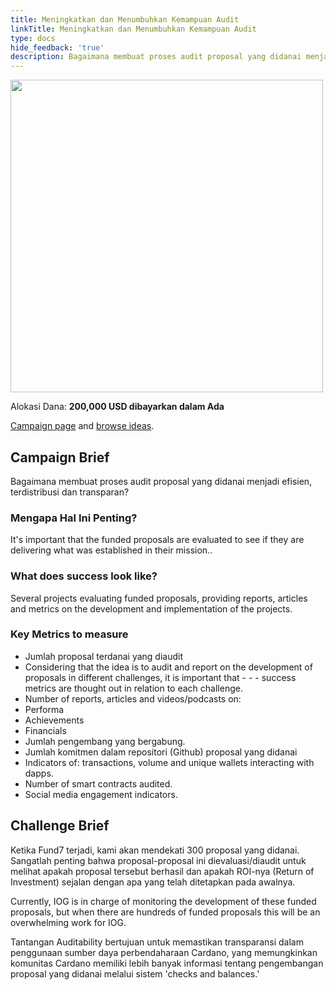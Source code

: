 ```yaml
---
title: Meningkatkan dan Menumbuhkan Kemampuan Audit
linkTitle: Meningkatkan dan Menumbuhkan Kemampuan Audit
type: docs
hide_feedback: 'true'
description: Bagaimana membuat proses audit proposal yang didanai menjadi efisien, terdistribusi dan transparan?
---
```


<img src="https://cardano.ideascale.com/community-library/accounts/93/936143/Public/15-Improve-and-Grow-Auditability-5955cb.png" style="width:500px;height500px">

Alokasi Dana: **200,000 USD dibayarkan dalam Ada**

[Campaign page](https://cardano.ideascale.com/c/idea/383480) and [browse ideas](https://cardano.ideascale.com/c/campaigns/26447/stage/all/ideas/unspecified).

## Campaign Brief

Bagaimana membuat proses audit proposal yang didanai menjadi efisien, terdistribusi dan transparan?

### Mengapa Hal Ini Penting?

It's important that the funded proposals are evaluated to see if they are delivering what was established in their mission..

### What does success look like?

Several projects evaluating funded proposals, providing reports, articles and metrics on the development and implementation of the projects.

### Key Metrics to measure

- Jumlah proposal terdanai yang diaudit
- Considering that the idea is to audit and report on the development of proposals in different challenges, it is important that - - - success metrics are thought out in relation to each challenge.
- Number of reports, articles and videos/podcasts on:
- Performa
- Achievements
- Financials
- Jumlah pengembang yang bergabung.
- Jumlah komitmen dalam repositori (Github) proposal yang didanai
- Indicators of: transactions, volume and unique wallets interacting with dapps.
- Number of smart contracts audited.
- Social media engagement indicators.

## Challenge Brief

Ketika Fund7 terjadi, kami akan mendekati 300 proposal yang didanai. Sangatlah penting bahwa proposal-proposal ini dievaluasi/diaudit untuk melihat apakah proposal tersebut berhasil dan apakah ROI-nya (Return of Investment) sejalan dengan apa yang telah ditetapkan pada awalnya.

Currently, IOG is in charge of monitoring the development of these funded proposals, but when there are hundreds of funded proposals this will be an overwhelming work for IOG.

Tantangan Auditability bertujuan untuk memastikan transparansi dalam penggunaan sumber daya perbendaharaan Cardano, yang memungkinkan komunitas Cardano memiliki lebih banyak informasi tentang pengembangan proposal yang didanai melalui sistem 'checks and balances.'
